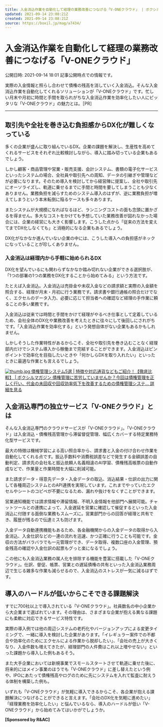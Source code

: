```yaml
---
title: 入金消込作業を自動化して経理の業務改善につなげる「V-ONEクラウド」 | ボクシルマガジン
updated: 2021-09-14 23:08:21Z
created: 2021-09-14 23:08:21Z
source: https://boxil.jp/mag/a7434/
---
```


# 入金消込作業を自動化して経理の業務改善につなげる「V-ONEクラウド」

公開日時: 2021-09-14 18:01
記事公開時点での情報です。

実際の入金情報と照らし合わせて債権の残高を消していく入金消込。そんな入金消込作業を自動化してくれるソリューションが「V-ONEクラウド」です。忙しい月末や月初に時間と手間を取られがちな入金消込作業を効率化したい人にピッタリな「V-ONEクラウド」の魅力とは。［PR］

* * *

## 取引先や全社を巻き込む負担感からDX化が難しくなっている

多くの企業が盛んに取り組んでいるDX。企業の課題を解決し、生産性を高めてくれるサービスをそれぞれ比較検討しながら、導入に踏み切っている企業もあるでしょう。

しかし顧客・商品管理や営業・販売支援、会計システム、書類の電子化サービスといったシステムの場合、全社員や取引先への周知、データの引継ぎや管理などが必要になります。そのため導入を検討してから経営陣に提案し、全社や取引先にオーソライズし、軌道に乗せるまでに手間と時間を要してしまうことも少なくありません。業務負担を減らすためのシステム導入のはずが、逆に業務負担が増えてしまうという本末転倒に陥るケースも多々あります。

またシステムが大規模になればなるほど、ランニングコストの面も念頭に置かざるを得ません。多大なコストをかけても予想していた業務改善が図れなかった場合には、企業の経営にも大きく影響します。こうした点から「従来の方法を変えてまでDX化しなくても」と消極的になる企業もあるでしょう。

DX化がなかなか進んでいない企業の中には、こうした導入への負担感がネックになっていることが珍しくありません。

### 入金消込は経理内から手軽に始められるDX

DX化を望んでいるにも関わらずなかなか踏み切れない企業ができる選択肢が、「1つの部署の1つの業務をDX化することから始めてみる」という方法です。

たとえば入金消込。入金消込は売掛金や未収入金などの請求額と実際の入金額を照合する、経理が月末・月初に行う業務です。請求書や銀行通帳の照合だけでなく、エクセルのデータ入力、必要に応じて担当者への確認など経理の手作業に頼ることの多い業務です。

入金消込は従来では時間と手間をかけて経理がやるべき仕事として定着しているため、会社全体のDX化や業務改善を考えたときに往々にして後回しにされがちです。「入金消込作業を効率化する」という発想自体がない企業もあるかもしれません。

しかしそうした作業特性があるからこそ、全社や取引先を巻き込むことなく経理部内だけでシステム導入から稼働まで完結することができます。入金消込はピンポイントで効率化を目指したいときや「何かしらDXを取り入れたい」といったときに最適な作業とも言えるでしょう。

[![thumb.jpg](../_resources/thumb.jpg)   債権管理システム5選 | 特徴や対応通貨などもご紹介！【徹底比較】 | ボクシルマガジン  債権管理に苦労していませんか？今回は債権管理を正しく行い、代金の未回収や回収効率低下を改善するための債権管理システ...  詳細を見る](https://boxil.jp/mag/a2601/)

## 入金消込専門の独立サービス「V-ONEクラウド」とは

そんな入金消込専門のクラウドサービスが「V-ONEクラウド」。「V-ONEクラウド」は入金消込・債権残高管理から滞留督促管理、幅広くカバーする特定業務特化型サービスです。

最大の特徴は機械学習による高い照合率から、請求書と入金の付け合わせ作業を自動化してくれる点です。振込手数料や消費税誤差などで発生する金額誤差の自動判定、請求先の会社名と振込依頼人名義相違のAI学習、債権残高帳票の自動作成などで、作業量と作業時間を大幅に削減可能。

また請求データ・得意先データ・入金データの取込、消込結果・仕訳の出力に関して各種周辺システムとのAPI連携を実現しています。これまでやっていたエクセルやシートのコピペが不要になるため、漏れや抜けをなくすことができます。

営業通知機能では請求情報や滞留情報、不明入金情報を他部門へ展開可能。チャットツールとの連携によって、入金遅延を営業に確認して催促するといった入金消込に付随する面倒な業務もスムーズに。営業部門からの回答が経理と共有でき、履歴が残るので伝達ミスも防げます。

入金データ自動連携機能もあるため、各金融機関からの入金データの取得から入金消込、入金仕訳などの一連の流れを迅速、かつ正確に行うことも可能です。金収の方法がバラバラでも一元管理ができ、データ取得、複数口座の入金管理、預金残高の確認や入金仕訳の起票もグっと楽になるでしょう。

この他にも入金消込業務の属人化を排除する機能を豊富に搭載した「V-ONEクラウド」。仕訳、督促、帳票、営業との遅延債権の共有といった入金消込業務周辺で生じる雑多な作業も減らせるので、入金消込のストレスが一気に減るはずです。

## 導入のハードルが低いからこそできる課題解決

すでに700社以上で導入されている「V-ONEクラウド」。社員数名の中小企業から大企業まで選ばれています。その理由は、さまざまな企業が抱える異なる課題にも柔軟に対応できるサービス特性です。

実際の導入例では他の周辺システムの老朽化やバージョンアップによる変更タイミングで、一緒に導入を検討した企業があります。「イレギュラー案件での不都合や効率化のためにエクセルによる作業から脱却したい」、「会社の売上が大きくなり、入金件数も増えてきたが、経理部門の人件費はこれ以上増やせない」といった課題から導入した例もあるそう。

また大手企業においては新規事業でスモールスタートさせて軌道に乗せた後に、将来的にはメイン事業のほうでも「V-ONEクラウド」に差し替えたという例や、IPOにあたって債権残高やログのために先にシステムを入れて監査に耐えうる体制を構築した例も。

いずれも「V-ONEクラウド」が気軽に導入できるからこそ、各企業が抱える課題解決につなげることができると言えます。「会社のDX化を気軽に進めたい」「経理業務を効率化したい」と悩んでいるなら、導入のハードルが低い「V-ONEクラウド」から始めてみてはいかがでしょうか。

**[Sponsored by R&AC]**